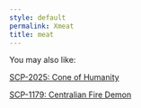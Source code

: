 ```yaml
---
style: default
permalink: Xmeat
title: meat
---
```

You may also like:

[SCP-2025: Cone of Humanity](http://scp-wiki.net/scp-2025)

[SCP-1179: Centralian Fire Demon](http://scp-wiki.net/scp-1179)
